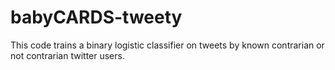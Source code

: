 # babyCARDS-tweety
This code trains a binary logistic classifier on tweets by known contrarian or not contrarian twitter users.
